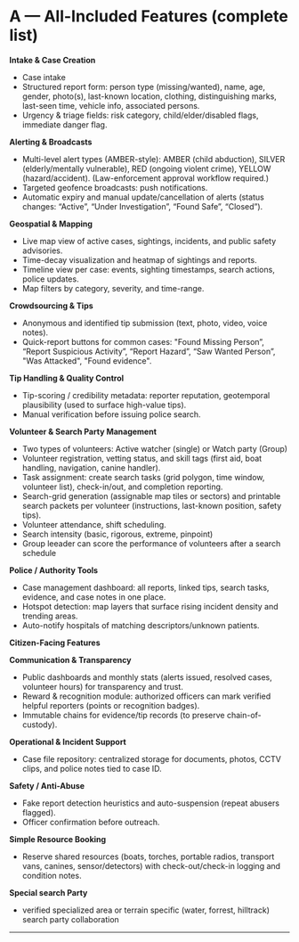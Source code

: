 # A — All-Included Features (complete list)

**Intake & Case Creation**

* Case intake
* Structured report form: person type (missing/wanted), name, age, gender, photo(s), last-known location, clothing, distinguishing marks, last-seen time, vehicle info, associated persons.
* Urgency & triage fields: risk category, child/elder/disabled flags, immediate danger flag.

**Alerting & Broadcasts**

* Multi-level alert types (AMBER-style): AMBER (child abduction), SILVER (elderly/mentally vulnerable), RED (ongoing violent crime), YELLOW (hazard/accident). (Law-enforcement approval workflow required.) 
* Targeted geofence broadcasts: push notifications.
* Automatic expiry and manual update/cancellation of alerts (status changes: “Active”, “Under Investigation”, “Found Safe”, “Closed”).

**Geospatial & Mapping**

* Live map view of active cases, sightings, incidents, and public safety advisories.
* Time-decay visualization and heatmap of sightings and reports.
* Timeline view per case: events, sighting timestamps, search actions, police updates.
* Map filters by category, severity, and time-range.

**Crowdsourcing & Tips**

* Anonymous and identified tip submission (text, photo, video, voice notes).
* Quick-report buttons for common cases: "Found Missing Person”, “Report Suspicious Activity”, “Report Hazard”, “Saw Wanted Person”, "Was Attacked", "Found evidence".

**Tip Handling & Quality Control**

* Tip-scoring / credibility metadata: reporter reputation, geotemporal plausibility (used to surface high-value tips).
* Manual verification before issuing police search.

**Volunteer & Search Party Management**

* Two types of volunteers: Active watcher (single) or Watch party (Group)
* Volunteer registration, vetting status, and skill tags (first aid, boat handling, navigation, canine handler).
* Task assignment: create search tasks (grid polygon, time window, volunteer list), check-in/out, and completion reporting.
* Search-grid generation (assignable map tiles or sectors) and printable search packets per volunteer (instructions, last-known position, safety tips).
* Volunteer attendance, shift scheduling.
* Search intensity (basic, rigorous, extreme, pinpoint)
* Group leeader can score the performance of volunteers after a search schedule

**Police / Authority Tools**

* Case management dashboard: all reports, linked tips, search tasks, evidence, and case notes in one place.
* Hotspot detection: map layers that surface rising incident density and trending areas.
* Auto-notify hospitals of matching descriptors/unknown patients.

**Citizen-Facing Features**

<!-- * Personalized alert zones (home/work radius) and subscription preferences. -->
<!-- * Safety index by area (monthly), based on aggregated, non-sensitive crime and incident data. -->

**Communication & Transparency**

* Public dashboards and monthly stats (alerts issued, resolved cases, volunteer hours) for transparency and trust.
* Reward & recognition module: authorized officers can mark verified helpful reporters (points or recognition badges).
* Immutable chains for evidence/tip records (to preserve chain-of-custody).

**Operational & Incident Support**

* Case file repository: centralized storage for documents, photos, CCTV clips, and police notes tied to case ID.

**Safety / Anti-Abuse**

* Fake report detection heuristics and auto-suspension (repeat abusers flagged).
* Officer confirmation before outreach.  

**Simple Resource Booking**

   * Reserve shared resources (boats, torches, portable radios, transport vans, canines, sensor/detectors) with check-out/check-in logging and condition notes.

<!-- **Lightweight Progressive Web App (PWA)** -->

  <!-- * Offline caching of key pages (submit report form, view nearby alerts) and retrying submissions when connectivity returns — useful in low-coverage areas. -->

**Special search Party**

  * verified specialized area or terrain specific (water, forrest, hilltrack) search party collaboration


---

